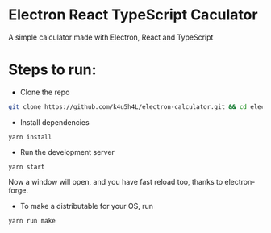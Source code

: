 # Electron React TypeScript Caculator

A simple calculator made with Electron, React and TypeScript

# Steps to run:

-   Clone the repo

```bash
git clone https://github.com/k4u5h4L/electron-calculator.git && cd electron-calculator
```

-   Install dependencies

```
yarn install
```

-   Run the development server

```
yarn start
```

Now a window will open, and you have fast reload too, thanks to electron-forge.

-   To make a distributable for your OS, run

```
yarn run make
```
